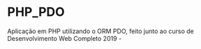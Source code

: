 # PHP_PDO
Aplicação em PHP utilizando o ORM PDO, feito junto ao curso de Desenvolvimento Web Completo 2019 -
